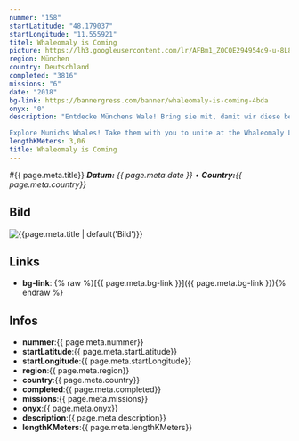 ```yaml
---
nummer: "158"
startLatitude: "48.179037"
startLongitude: "11.555921"
titel: Whaleomaly is Coming
picture: https://lh3.googleusercontent.com/lr/AFBm1_ZQCQE294954c9-u-8L84eeWxBbtHhg-3_nDd-TSSrvOzmaMWzkzHAoOEionDNFAKi2YLui7lxP3fiusmAwZCFCvBODle-lC1hnuW44-2cV0_nEclQ9_fnASVBaZW_KyY2dkwNKbhwbApl4nFdHpmqw9KMWIswSe1wZlgrcSIVXMZr_Jtc-OQH-Pt0HUf5kMHmlSw4UC8tQIUirT6g5iOKBtIdAZgQAW9FjQe0FhINXKmDY-QnnLHaqH2UjgWWkk-uc9qaeaHsmxbfWUeR3zje83tAgS0TvnElZ8gyVg_G2kldv8tkDIhZrFFV3e-8jbDOnqjLMXLzPXJ1wb2wVvC-tVVhfp0L47EqJIO8NgLf-iJB3pxX_5CeX1TglUQQDTXO197hUwQ1YSCpcwA5Oe65hD7ipczV3CM-VNEFVXeIbi3pD2D3aPB7cG567ZiRnHuAPYCuM-vnJYhtd_QSvI-Ax1QQos8_MKXtD_nsoaFQQ4Tzrt50pe5so_0dftdSk4UVJ8kW2lXOkxiAxvSe1kVoKviU-su5X6TlbqmAURpTDe6eseYr5ADNW7gg9oa5UJeojw3uXNd7HY7mw3_2JK0x_E7ZF0L8W8f-cnAROjZdbIGv4OB3iYhBMjuyagloK6at0Pu3DoSHZmFgySJFWQua9hhofgfsaANmzbR2PJ_fTheV8TwQ9WeSpR2JoRUx3Fk2DAevBdavap5WBqxZzM0jnAlEBrbfnWTq7yLL-5Tv8TFYmqkRpIG76syth8fqPQ7Agq2oz7DvimlWAFvZbmu0H5ETC85A3ZQ4RC9xI1teQnLW3mylyLf9kpQp2KOPdj-RQ_qpirqza-D_6TkcU2ICtA-yQVUjz68nt
region: München
country: Deutschland
completed: "3816"
missions: "6"
date: "2018"
bg-link: https://bannergress.com/banner/whaleomaly-is-coming-4bda
onyx: "0"
description: "Entdecke Münchens Wale! Bring sie mit, damit wir diese bei der Whaleomaly in Linz verbünden !

Explore Munichs Whales! Take them with you to unite at the Whaleomaly Linz!"
lengthKMeters: 3,06
title: Whaleomaly is Coming
---
```


#{{ page.meta.title}}
_**Datum:** {{ page.meta.date }} • **Country:**{{ page.meta.country}}_

## Bild
![{{page.meta.title | default('Bild')}}]({{page.meta.picture}})

## Links
- **bg-link**: {% raw %}[{{ page.meta.bg-link }}]({{ page.meta.bg-link }}){% endraw %}

## Infos
- **nummer**:{{ page.meta.nummer}}
- **startLatitude**:{{ page.meta.startLatitude}}
- **startLongitude**:{{ page.meta.startLongitude}}
- **region**:{{ page.meta.region}}
- **country**:{{ page.meta.country}}
- **completed**:{{ page.meta.completed}}
- **missions**:{{ page.meta.missions}}
- **onyx**:{{ page.meta.onyx}}
- **description**:{{ page.meta.description}}
- **lengthKMeters**:{{ page.meta.lengthKMeters}}

